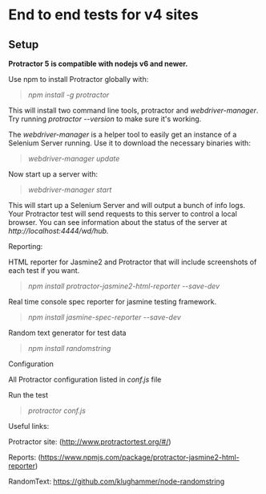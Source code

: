 # End to end tests for v4 sites

## Setup

**Protractor 5 is compatible with nodejs v6 and newer.**

Use npm to install Protractor globally with:

>*npm install -g protractor*

This will install two command line tools, protractor and *webdriver-manager*.
Try running *protractor --version* to make sure it's working.

The *webdriver-manager* is a helper tool to easily get an instance of a Selenium Server running. Use it to download the necessary binaries with:

>*webdriver-manager update*

Now start up a server with:

>*webdriver-manager start*

This will start up a Selenium Server and will output a bunch of info logs. Your Protractor test will send requests to this server to control a local browser. You can see information about the status of the server at *http://localhost:4444/wd/hub.*

Reporting:

HTML reporter for Jasmine2 and Protractor that will include screenshots of each test if you want. 

>*npm install protractor-jasmine2-html-reporter --save-dev*

Real time console spec reporter for jasmine testing framework.

>*npm install jasmine-spec-reporter --save-dev*

Random text generator for test data

>*npm install randomstring*

Configuration

All Protractor configuration listed in *conf.js* file

Run the test

>*protractor conf.js*

Useful links:

Protractor site: (http://www.protractortest.org/#/)

Reports: (https://www.npmjs.com/package/protractor-jasmine2-html-reporter)

RandomText: https://github.com/klughammer/node-randomstring